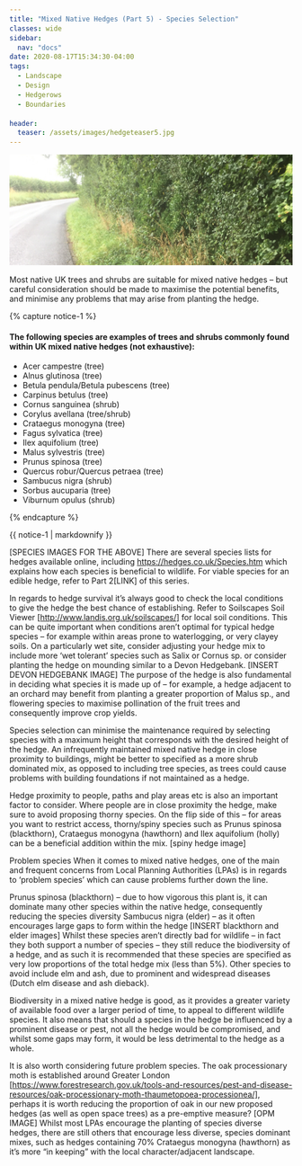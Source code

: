```yaml
---
title: "Mixed Native Hedges (Part 5) - Species Selection"
classes: wide
sidebar:
  nav: "docs"
date: 2020-08-17T15:34:30-04:00
tags:
  - Landscape
  - Design
  - Hedgerows
  - Boundaries
  
header:
  teaser: /assets/images/hedgeteaser5.jpg
---
```



<img src="/assets/images/hedgeteaser5.jpg" alt="no-alignment">

Most native UK trees and shrubs are suitable for mixed native hedges – but careful consideration should be made to maximise the potential benefits, and minimise any problems that may arise from planting the hedge.


{% capture notice-1 %}

#### The following species are examples of trees and shrubs commonly found within UK mixed native hedges (not exhaustive): 

* Acer campestre (tree)
* Alnus glutinosa (tree)
* Betula pendula/Betula pubescens (tree)
* Carpinus betulus (tree)
* Cornus sanguinea (shrub)
* Corylus avellana (tree/shrub)
* Crataegus monogyna (tree)
* Fagus sylvatica (tree)
* Ilex aquifolium (tree)
* Malus sylvestris (tree)
* Prunus spinosa (tree)
* Quercus robur/Quercus petraea (tree)
* Sambucus nigra (shrub)
* Sorbus aucuparia (tree)
* Viburnum opulus (shrub)

{% endcapture %}

<div class="notice">
  {{ notice-1 | markdownify }}
</div>

[SPECIES IMAGES FOR THE ABOVE]
There are several species lists for hedges available online, including  https://hedges.co.uk/Species.htm which explains how each species is beneficial to wildlife.
For viable species for an edible hedge, refer to Part 2[LINK] of this series.

In regards to hedge survival it’s always good to check the local conditions to give the hedge the best chance of establishing. Refer to Soilscapes Soil Viewer [http://www.landis.org.uk/soilscapes/] for local soil conditions. This can be quite important when conditions aren’t optimal for typical hedge species – for example within areas prone to waterlogging, or very clayey soils.
On a particularly wet site, consider adjusting your hedge mix to include more ‘wet tolerant’ species such as Salix or Cornus sp. or consider planting the hedge on mounding similar to a Devon Hedgebank.
[INSERT DEVON HEDGEBANK IMAGE]
The purpose of the hedge is also fundamental in deciding what species it is made up of – for example, a hedge adjacent to an orchard may benefit from planting a greater proportion of Malus sp., and flowering species to maximise pollination of the fruit trees and consequently improve crop yields.

Species selection can minimise the maintenance required by selecting species with a maximum height that corresponds with the desired height of the hedge. An infrequently maintained mixed native hedge in close proximity to buildings, might be better to specified as a more shrub dominated mix, as opposed to including tree species, as trees could cause problems with building foundations if not maintained as a hedge.

Hedge proximity to people, paths and play areas etc is also an important factor to consider. Where people are in close proximity the hedge, make sure to avoid proposing thorny species. On the flip side of this – for areas you want to restrict access, thorny/spiny species such as Prunus spinosa (blackthorn), Crataegus monogyna (hawthorn) and Ilex aquifolium (holly) can be a beneficial addition within the mix.
[spiny hedge image]

Problem species
When it comes to mixed native hedges, one of the main and frequent concerns from Local Planning Authorities (LPAs) is in regards to ‘problem species’ which can cause problems further down the line.

Prunus spinosa (blackthorn) – due to how vigorous this plant is, it can dominate many other species within the native hedge, consequently reducing the species diversity
Sambucus nigra (elder) – as it often encourages large gaps to form within the hedge 
[INSERT blackthorn and elder images]
Whilst these species aren’t directly bad for wildlife – in fact they both support a number of species – they still reduce the biodiversity of a hedge, and as such it is recommended that these species are specified as very low proportions of the total hedge mix (less than 5%). Other species to avoid include elm and ash, due to prominent and widespread diseases (Dutch elm disease and ash dieback).

Biodiversity in a mixed native hedge is good, as it provides a greater variety of available food over a larger period of time, to appeal to different wildlife species. It also means that should a species in the hedge be influenced by a prominent disease or pest, not all the hedge would be compromised, and whilst some gaps may form, it would be less detrimental to the hedge as a whole.

It is also worth considering future problem species. The oak processionary moth is established around Greater London [https://www.forestresearch.gov.uk/tools-and-resources/pest-and-disease-resources/oak-processionary-moth-thaumetopoea-processionea/], perhaps it is worth reducing the proportion of oak in our new proposed hedges (as well as open space trees) as a pre-emptive measure?
[OPM IMAGE]
Whilst most LPAs encourage the planting of species diverse hedges, there are still others that encourage less diverse, species dominant mixes, such as hedges containing 70% Crataegus monogyna (hawthorn) as it’s more “in keeping” with the local character/adjacent landscape. 

